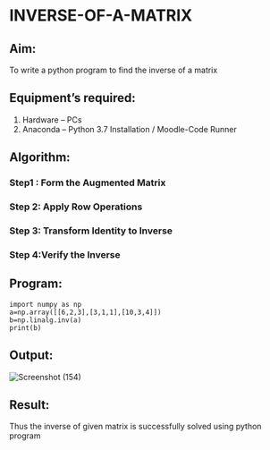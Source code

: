 # INVERSE-OF-A-MATRIX
## Aim:
To write a python program to find the inverse of a matrix
## Equipment’s required:
1. 	Hardware – PCs
2. 	Anaconda – Python 3.7 Installation / Moodle-Code Runner
## Algorithm:
### Step1 : Form the Augmented Matrix 
### Step 2: Apply Row Operations
### Step 3: Transform Identity to Inverse
### Step 4:Verify the Inverse 

## Program:
```
import numpy as np
a=np.array([[6,2,3],[3,1,1],[10,3,4]])
b=np.linalg.inv(a)
print(b)
```

## Output:
![Screenshot (154)](https://github.com/user-attachments/assets/24f43518-d877-4f70-8bb4-9dfc11fb7934)

## Result:
Thus the inverse of given matrix is successfully solved using python program

